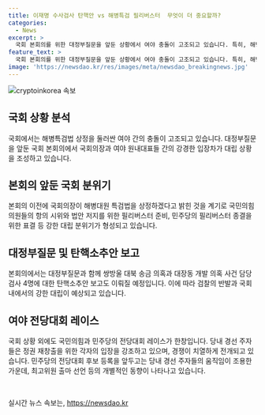 ```yaml
---
title: 이재명 수사검사 탄핵안 vs 해병특검 필리버스터  무엇이 더 중요할까?
categories:
  - News
excerpt: >
  국회 본회의를 위한 대정부질문을 앞둔 상황에서 여야 충돌이 고조되고 있습니다. 특히, 해병특검법을 둘러싼 논쟁이 심화되고 있으며, 검사 4명에 대한 탄핵소추안과 방통위원장 김홍일 사퇴 문제도 논의 중입니다. 또한, 국민의힘 당권 주자들의 비전발표회도 진행되었는데, 한동훈, 원희룡, 나경원, 윤상현 후보들이 각자의 입장을 선포했습니다. 다가오는 여야 전당대회와 최고위원 출마 선언 등 정계관련 이슈들도 화제입니다. #국회 #해병특검법 #탄핵소추안 #당권주자 #전당대회 #정계 #정치
feature_text: >
  국회 본회의를 위한 대정부질문을 앞둔 상황에서 여야 충돌이 고조되고 있습니다. 특히, 해병특검법을 둘러싼 논쟁이 심화되고 있으며, 검사 4명에 대한 탄핵소추안과 방통위원장 김홍일 사퇴 문제도 논의 중입니다. 또한, 국민의힘 당권 주자들의 비전발표회도 진행되었는데, 한동훈, 원희룡, 나경원, 윤상현 후보들이 각자의 입장을 선포했습니다. 다가오는 여야 전당대회와 최고위원 출마 선언 등 정계관련 이슈들도 화제입니다. #국회 #해병특검법 #탄핵소추안 #당권주자 #전당대회 #정계 #정치
image: 'https://newsdao.kr/res/images/meta/newsdao_breakingnews.jpg'
---
```


<p><img src="https://newsdao.kr/res/images/meta/newsdao_breakingnews.jpg" alt="cryptoinkorea 속보" /></p>

<h2 data-ke-size="size26">국회 상황 분석</h2>

<p>국회에서는 해병특검법 상정을 둘러싼 여야 간의 충돌이 고조되고 있습니다. 대정부질문을 앞둔 국회 본회의에서 국회의장과 여야 원내대표들 간의 강경한 입장차가 대립 상황을 조성하고 있습니다.</p>

<h2 data-ke-size="size26">본회의 앞둔 국회 분위기</h2>

<p>본회의 이전에 국회의장이 해병대원 특검법을 상정하겠다고 밝힌 것을 계기로 국민의힘 의원들의 항의 시위와 법안 저지를 위한 필리버스터 준비, 민주당의 필리버스터 종결을 위한 표결 등 강한 대립 분위기가 형성되고 있습니다.</p>

<h2 data-ke-size="size26">대정부질문 및 탄핵소추안 보고</h2>

<p>본회의에서는 대정부질문과 함께 쌍방울 대북 송금 의혹과 대장동 개발 의혹 사건 담당 검사 4명에 대한 탄핵소추안 보고도 이뤄질 예정입니다. 이에 따라 검찰의 반발과 국회 내에서의 강한 대립이 예상되고 있습니다.</p>

<h2 data-ke-size="size26">여야 전당대회 레이스</h2>

<p>국회 상황 외에도 국민의힘과 민주당의 전당대회 레이스가 한창입니다. 당내 경선 주자들은 정권 재창출을 위한 각자의 입장을 강조하고 있으며, 경쟁이 치열하게 전개되고 있습니다. 민주당의 전당대회 후보 등록을 앞두고는 당내 경선 주자들의 움직임이 조용한 가운데, 최고위원 출마 선언 등의 개별적인 동향이 나타나고 있습니다.</p>

<p data-ke-size="size16">&nbsp;</p>
실시간 뉴스 속보는, <a href="https://newsdao.kr" rel="dofollow">https://newsdao.kr</a>


